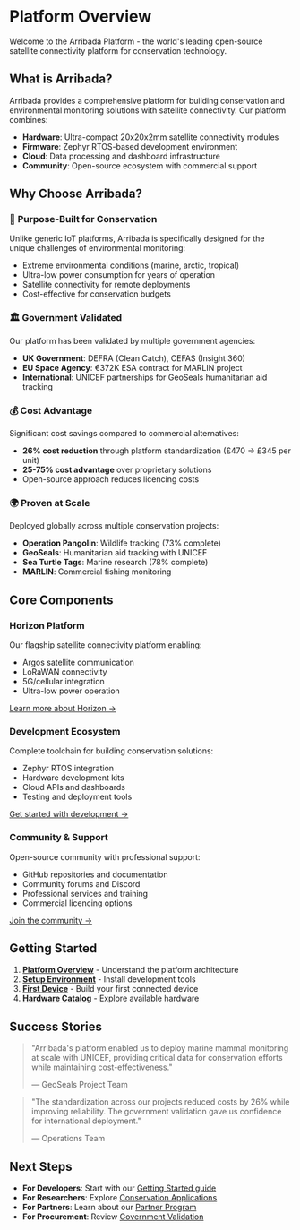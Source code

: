 # Platform Overview

Welcome to the Arribada Platform - the world's leading open-source satellite connectivity platform for conservation technology.

## What is Arribada?

Arribada provides a comprehensive platform for building conservation and environmental monitoring solutions with satellite connectivity. Our platform combines:

- **Hardware**: Ultra-compact 20x20x2mm satellite connectivity modules
- **Firmware**: Zephyr RTOS-based development environment
- **Cloud**: Data processing and dashboard infrastructure  
- **Community**: Open-source ecosystem with commercial support

## Why Choose Arribada?

### 🎯 **Purpose-Built for Conservation**
Unlike generic IoT platforms, Arribada is specifically designed for the unique challenges of environmental monitoring:
- Extreme environmental conditions (marine, arctic, tropical)
- Ultra-low power consumption for years of operation
- Satellite connectivity for remote deployments
- Cost-effective for conservation budgets

### 🏛️ **Government Validated**
Our platform has been validated by multiple government agencies:
- **UK Government**: DEFRA (Clean Catch), CEFAS (Insight 360)
- **EU Space Agency**: €372K ESA contract for MARLIN project
- **International**: UNICEF partnerships for GeoSeals humanitarian aid tracking

### 💰 **Cost Advantage**
Significant cost savings compared to commercial alternatives:
- **26% cost reduction** through platform standardization (£470 → £345 per unit)
- **25-75% cost advantage** over proprietary solutions
- Open-source approach reduces licencing costs

### 🌍 **Proven at Scale**
Deployed globally across multiple conservation projects:
- **Operation Pangolin**: Wildlife tracking (73% complete)
- **GeoSeals**: Humanitarian aid tracking with UNICEF
- **Sea Turtle Tags**: Marine research (78% complete)
- **MARLIN**: Commercial fishing monitoring

## Core Components

### Horizon Platform
Our flagship satellite connectivity platform enabling:
- Argos satellite communication
- LoRaWAN connectivity
- 5G/cellular integration
- Ultra-low power operation

[Learn more about Horizon →](/docs/platform/horizon-core/architecture)

### Development Ecosystem
Complete toolchain for building conservation solutions:
- Zephyr RTOS integration
- Hardware development kits
- Cloud APIs and dashboards
- Testing and deployment tools

[Get started with development →](/docs/platform/getting-started/setup)

### Community & Support
Open-source community with professional support:
- GitHub repositories and documentation
- Community forums and Discord
- Professional services and training
- Commercial licencing options

[Join the community →](/community)

## Getting Started

1. **[Platform Overview](/docs/platform/getting-started/overview)** - Understand the platform architecture
2. **[Setup Environment](/docs/platform/getting-started/setup)** - Install development tools
3. **[First Device](/docs/platform/getting-started/first-device)** - Build your first connected device
4. **[Hardware Catalog](/docs/hardware/catalog/horizon-v4)** - Explore available hardware

## Success Stories

> "Arribada's platform enabled us to deploy marine mammal monitoring at scale with UNICEF, providing critical data for conservation efforts while maintaining cost-effectiveness."
> 
> — GeoSeals Project Team

> "The standardization across our projects reduced costs by 26% while improving reliability. The government validation gave us confidence for international deployment."
> 
> — Operations Team

## Next Steps

- **For Developers**: Start with our [Getting Started guide](/docs/platform/getting-started/overview)
- **For Researchers**: Explore [Conservation Applications](/docs/projects/conservation/operation-pangolin)
- **For Partners**: Learn about our [Partner Program](/community)
- **For Procurement**: Review [Government Validation](/docs/projects/maritime/marlin)
